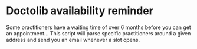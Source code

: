 # Doctolib availability reminder

Some practitioners have a waiting time of over 6 months before you can get an appointment...
This script will parse specific practitioners around a given address and send you an email whenever a slot opens.